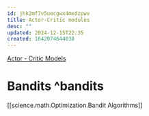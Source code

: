 ```yaml
---
id: jhk2mf7v5uecgwx4mxdzpwv
title: Actor-Critic modules
desc: ""
updated: 2024-12-15T22:35
created: 1642074644038
---
```

[Actor - Critic Models](http://rail.eecs.berkeley.edu/deeprlcourse-fa17/f17docs/lecture_5_actor_critic_pdf)

# Bandits ^bandits

[[science.math.Optimization.Bandit Algorithms]]



